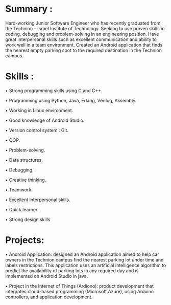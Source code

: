 
# Summary :
Hard-working Junior Software Engineer who has recently graduated from the Technion – Israel Institute of 
Technology. Seeking to use proven skills in coding, debugging and problem-solving in an engineering position. Have 
great interpersonal skills such as excellent communication and ability to work well in a team environment. Created 
an Android application that finds the nearest empty parking spot to the required destination in the Technion 
campus.

# Skills : 
•	Strong programming skills using C and C++.

•	Programming using Python, Java, Erlang, Verilog, Assembly.	

•	Working in Linux environment.

•	Good knowledge of Android Studio. 	

•	Version control system : Git.	

•	OOP.	

•	Problem-solving.

•	Data structures.

•	Debugging.

•	Creative thinking.

•	Teamwork.

•	Excellent interpersonal skills.

•	Quick learner.

•	Strong design skills

# Projects:
▪ Android Application: designed an Android application aimed to help car owners in the Technion 
campus find the nearest parking lot under time and labels restrictions. This application uses an 
artificial intelligence algorithm to predict the availability of parking lots in any required day and is 
implemented on Android Studio in java.

▪ Project in the Internet of Things (Ardiono): product development that integrates cloud-based 
programming (Microsoft Azure), using Arduino controllers, and application development.

